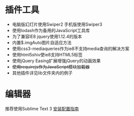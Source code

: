 # 插件工具

* 电脑版幻灯片使用Swiper2 手机版使用Swiper3
* 使用lodash作为备用的JavaScript工具库
* 为了兼容IE8 jquery使用1.12.4的版本
* 内置$.imgAuto图片自适应方法
* 使用css3-mediaqueries作为ie8不支持media查询的解决方案
* 使用html5shiv使ie8支持HTML5标签
* 使用jQuery Easing扩展增强jQuery的动画效果
* ~~使用requirejs作为JavaScript模块加载器~~
* 其他插件详见lib文件夹内的例子

# 编辑器

推荐使用Sublime Text 3  [安装配置指南](https://github.com/mkzxcvbnm/sublime-text-3)
